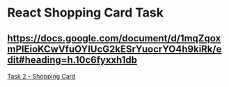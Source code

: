 # React Shopping Card Task


## **https://docs.google.com/document/d/1mqZqoxmPlEioKCwVfuOYIUcG2kESrYuocrYO4h9kiRk/edit#heading=h.10c6fyxxh1db**
[Task 2 - Shopping Card](./src/index.css)       

